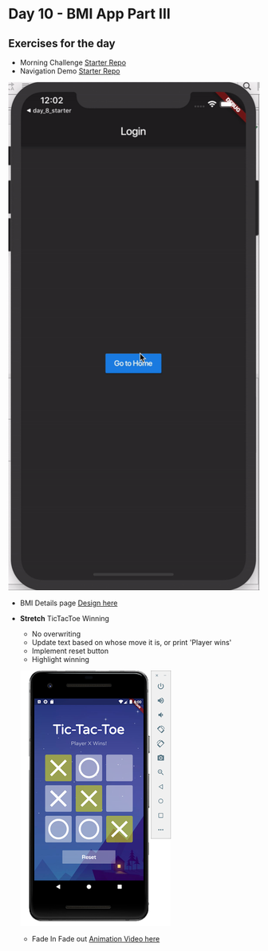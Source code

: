 # Day 10 - BMI App Part III

## Exercises for the day
- Morning Challenge [Starter Repo](https://github.com/McLarenCollege/day_10_morning_challenge)
- Navigation Demo [Starter Repo](https://github.com/McLarenCollege/navigation_demo)

![](screenshots/Navigation%20Demo.gif)

- BMI Details page [Design here](https://dribbble.com/shots/4585382-Simple-BMI-Calculator/attachments/1036693)

- **Stretch** TicTacToe Winning
    - No overwriting
    - Update text based on whose move it is, or print 'Player wins'
    - Implement reset button
    - Highlight winning
    
    ![](screenshots/TicTac%20Winning.png)
    
    - Fade In Fade out
    [Animation Video here](https://www.youtube.com/watch?v=-V3_6667CFo&feature=youtu.be)